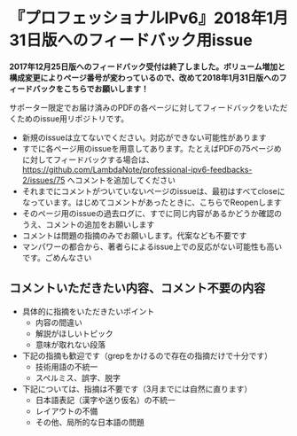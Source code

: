 # 『プロフェッショナルIPv6』2018年1月31日版へのフィードバック用issue

**2017年12月25日版へのフィードバック受付は終了しました。ボリューム増加と構成変更によりページ番号が変わっているので、改めて2018年1月31日版へのフィードバックをこちらでお願いします！**

サポーター限定でお届け済みのPDFの各ページに対してフィードバックをいただくためのissue用リポジトリです。

* 新規のissueは立てないでください。対応ができない可能性があります
* すでに各ページ用のissueを用意してあります。たとえばPDFの75ページめに対してフィードバックする場合は、 https://github.com/LambdaNote/professional-ipv6-feedbacks-2/issues/75 へコメントを追加してください
* それまでにコメントがついていないページのissueは、最初はすべてcloseになっています。はじめてコメントがあったときに、こちらでReopenします
* そのページ用のissueの過去ログに、すでに同じ内容があるかどうか確認のうえ、コメントの追加をお願いします
* コメントは問題の指摘のみでお願いします。代案なども不要です
* マンパワーの都合から、著者らによるissue上での反応がない可能性も高いです。ごめんなさい

## コメントいただきたい内容、コメント不要の内容

 * 具体的に指摘をいただきたいポイント
    - 内容の間違い
    - 解説がほしいトピック
    - 意味が取れない段落
* 下記の指摘も歓迎です（grepをかけるので存在の指摘だけで十分です）
    - 技術用語の不統一
    - スペルミス、誤字、脱字
* 下記については、指摘は不要です（3月までには自然に直ります）
    - 日本語表記（漢字や送り仮名）の不統一
    - レイアウトの不備
    - その他、局所的な日本語の問題


